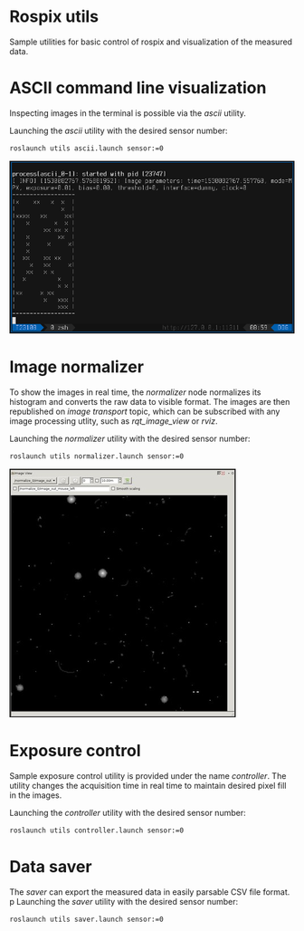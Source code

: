 # Rospix utils

Sample utilities for basic control of rospix and visualization of the measured data.

# ASCII command line visualization

Inspecting images in the terminal is possible via the _ascii_ utility.

Launching the _ascii_ utility with the desired sensor number:
```bash
roslaunch utils ascii.launch sensor:=0
```

![ascii image](misc/ascii.png)

# Image normalizer

To show the images in real time, the _normalizer_ node normalizes its histogram and converts the raw data to visible format.
The images are then republished on _image transport_ topic, which can be subscribed with any image processing utlity, such as *rqt_image_view* or *rviz*.

Launching the _normalizer_ utility with the desired sensor number:
```bash
roslaunch utils normalizer.launch sensor:=0
```

![normalized image](misc/rqt_image_view.jpg)

# Exposure control

Sample exposure control utility is provided under the name _controller_.
The utility changes the acquisition time in real time to maintain desired pixel fill in the images.

Launching the _controller_ utility with the desired sensor number:
```bash
roslaunch utils controller.launch sensor:=0
```

# Data saver

The _saver_ can export the measured data in easily parsable CSV file format.
p
Launching the _saver_ utility with the desired sensor number:
```bash
roslaunch utils saver.launch sensor:=0
```

